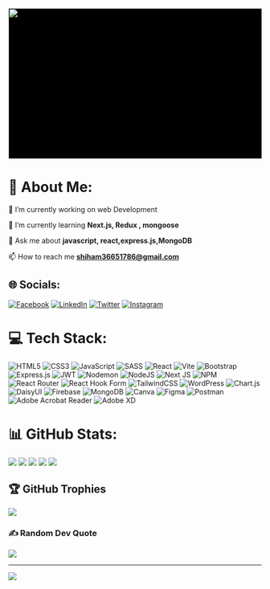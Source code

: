 <div align="" style="background-color: black; width:100%;">
  <img align="center" height="300px" width="1300px" src="https://i.postimg.cc/MZPsCQXR/Navy-Blue-Geometric-Technology-Linked-In-Banner.png">
</div>


# 💫 About Me:
 🔭 I’m currently working on web Development

🌱 I’m currently learning **Next.js, Redux , mongoose**

💬 Ask me about **javascript, react,express.js,MongoDB**

📫 How to reach me **shiham36651786@gmail.com**

## 🌐 Socials:
[![Facebook](https://img.shields.io/badge/Facebook-%231877F2.svg?logo=Facebook&logoColor=white)](https://facebook.com/fairoz.rahaman.1) 
[![LinkedIn](https://img.shields.io/badge/LinkedIn-%230077B5.svg?logo=linkedin&logoColor=white)](https://linkedin.com/in/shiham-bin-yousuf-1094841bb)
[![Twitter](https://img.shields.io/badge/Twitter-%231DA1F2.svg?logo=twitter&logoColor=white)](https://twitter.com/ShihamUsuf)
[![Instagram](https://img.shields.io/badge/Instagram-%23E4405F.svg?logo=Instagram&logoColor=white)](https://www.instagram.com/shihamusuf/)


# 💻 Tech Stack:
![HTML5](https://img.shields.io/badge/html5-%23E34F26.svg?style=for-the-badge&logo=html5&logoColor=white) ![CSS3](https://img.shields.io/badge/css3-%231572B6.svg?style=for-the-badge&logo=css3&logoColor=white) ![JavaScript](https://img.shields.io/badge/javascript-%23323330.svg?style=for-the-badge&logo=javascript&logoColor=%23F7DF1E) ![SASS](https://img.shields.io/badge/SASS-hotpink.svg?style=for-the-badge&logo=SASS&logoColor=white) ![React](https://img.shields.io/badge/react-%2320232a.svg?style=for-the-badge&logo=react&logoColor=%2361DAFB) ![Vite](https://img.shields.io/badge/vite-%23646CFF.svg?style=for-the-badge&logo=vite&logoColor=white) ![Bootstrap](https://img.shields.io/badge/bootstrap-%238511FA.svg?style=for-the-badge&logo=bootstrap&logoColor=white) ![Express.js](https://img.shields.io/badge/express.js-%23404d59.svg?style=for-the-badge&logo=express&logoColor=%2361DAFB) ![JWT](https://img.shields.io/badge/JWT-black?style=for-the-badge&logo=JSON%20web%20tokens) ![Nodemon](https://img.shields.io/badge/NODEMON-%23323330.svg?style=for-the-badge&logo=nodemon&logoColor=%BBDEAD) ![NodeJS](https://img.shields.io/badge/node.js-6DA55F?style=for-the-badge&logo=node.js&logoColor=white) ![Next JS](https://img.shields.io/badge/Next-black?style=for-the-badge&logo=next.js&logoColor=white) ![NPM](https://img.shields.io/badge/NPM-%23CB3837.svg?style=for-the-badge&logo=npm&logoColor=white) ![React Router](https://img.shields.io/badge/React_Router-CA4245?style=for-the-badge&logo=react-router&logoColor=white) ![React Hook Form](https://img.shields.io/badge/React%20Hook%20Form-%23EC5990.svg?style=for-the-badge&logo=reacthookform&logoColor=white) ![TailwindCSS](https://img.shields.io/badge/tailwindcss-%2338B2AC.svg?style=for-the-badge&logo=tailwind-css&logoColor=white) ![WordPress](https://img.shields.io/badge/WordPress-%23117AC9.svg?style=for-the-badge&logo=WordPress&logoColor=white) ![Chart.js](https://img.shields.io/badge/chart.js-F5788D.svg?style=for-the-badge&logo=chart.js&logoColor=white) ![DaisyUI](https://img.shields.io/badge/daisyui-5A0EF8?style=for-the-badge&logo=daisyui&logoColor=white) ![Firebase](https://img.shields.io/badge/Firebase-039BE5?style=for-the-badge&logo=Firebase&logoColor=white) ![MongoDB](https://img.shields.io/badge/MongoDB-%234ea94b.svg?style=for-the-badge&logo=mongodb&logoColor=white) ![Canva](https://img.shields.io/badge/Canva-%2300C4CC.svg?style=for-the-badge&logo=Canva&logoColor=white) ![Figma](https://img.shields.io/badge/figma-%23F24E1E.svg?style=for-the-badge&logo=figma&logoColor=white) ![Postman](https://img.shields.io/badge/Postman-FF6C37?style=for-the-badge&logo=postman&logoColor=white) ![Adobe Acrobat Reader](https://img.shields.io/badge/Adobe%20Acrobat%20Reader-EC1C24.svg?style=for-the-badge&logo=Adobe%20Acrobat%20Reader&logoColor=white) ![Adobe XD](https://img.shields.io/badge/Adobe%20XD-470137?style=for-the-badge&logo=Adobe%20XD&logoColor=#FF61F6)
# 📊 GitHub Stats:
![](http://github-profile-summary-cards.vercel.app/api/cards/profile-details?username=shiham123&theme=darcula) 
![](http://github-profile-summary-cards.vercel.app/api/cards/repos-per-language?username=shiham123&theme=darcula)
![](http://github-profile-summary-cards.vercel.app/api/cards/most-commit-language?username=shiham123&theme=darcula) 
![](http://github-profile-summary-cards.vercel.app/api/cards/stats?username=shiham123&theme=darcula) 
![](http://github-profile-summary-cards.vercel.app/api/cards/productive-time?username=shiham123&theme=darcula&utcOffset=8) 

## 🏆 GitHub Trophies
![](https://github-profile-trophy.vercel.app/?username=shiham123&theme=radical&no-frame=false&no-bg=true&margin-w=4)

### ✍️ Random Dev Quote
![](https://quotes-github-readme.vercel.app/api?type=horizontal&theme=radical)

---
[![](https://visitcount.itsvg.in/api?id=shiham123&icon=0&color=0)](https://visitcount.itsvg.in)

<!-- Proudly created with GPRM ( https://gprm.itsvg.in ) -->
